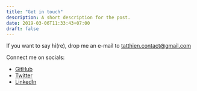 ```yaml
---
title: "Get in touch"
description: A short description for the post.
date: 2019-03-06T11:33:43+07:00
draft: false
---
```


If you want to say hi(re), drop me an e-mail to <a href="mailto:tatthien.contact@gmail.com?subject=Hi Thien">tatthien.contact@gmail.com</a>

Connect me on socials:

- [GitHub](https://github.com/tatthien)
- [Twitter](https://twitter.com/tat_thien)
- [LinkedIn](https://linkedin.com/in/tatthien/)
